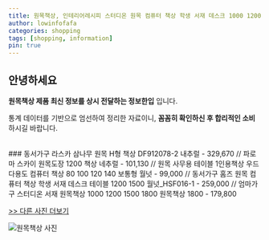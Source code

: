 ```yaml
---
title: 원목책상, 인테리어레시피 스터디온 원목 컴퓨터 책상 학생 서재 데스크 1000 1200 1500 1800 의자없음
author: lowinfofafa
categories: shopping
tags: [shopping, information]
pin: true
---
```


## 안녕하세요

**원목책상 제품 최신 정보를 상시 전달하는 정보한입** 입니다.

통계 데이터를 기반으로 엄선하여 정리한 자료이니, **꼼꼼히 확인하신 후 합리적인 소비**하시길 바랍니다.

<br >
### 동서가구 라스카 삼나무 원목 H형 책상 DF912078-2 내추럴 - 329,670 // 파로마 스카이 원목도장 1200 책상 네추럴 - 101,130 // 원목 사무용 테이블 1인용책상 우드 다용도 컴퓨터 책상 80 100 120 140 보통형 월넛 - 99,000 // 동서가구 홈즈 원목 컴퓨터 책상 학생 서재 데스크 테이블 1200 1500 월넛_HSF016-1 - 259,000 // 엄마가구 스터디온 서재 원목책상 1000 1200 1500 1800 원목책상 1800 - 179,800

[>> 다른 사진 더보기](https://chengsprint.mycafe24.com/%ec%9b%90%eb%aa%a9%ec%b1%85%ec%83%81-%ec%9b%90%eb%aa%a9%ec%b1%85%ec%83%81900-%ec%9b%90%eb%aa%a9%ec%b1%85%ec%83%81%ec%b1%85%ec%9e%a5-%ed%95%99%ec%83%9d%ec%9b%90%eb%aa%a9%ec%b1%85%ec%83%81-%ec%99%b8/)

![원목책상 사진](https://thumbnail10.coupangcdn.com/thumbnails/remote/230x230ex/image/vendor_inventory/0d1c/301f8f47f2ad99e676807613865ff5617b33fa69a0ee8b5b5ff8406e192b.jpg)
                                